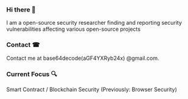 ### Hi there 👋

I am a open-source security researcher finding and reporting security vulnerabilities affecting various open-source projects

### Contact ☎

Contact me at base64decode(aGF4YXRyb24x) @gmail.com.

### Current Focus 🔍

Smart Contract / Blockchain Security (Previously: Browser Security)
